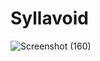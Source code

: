 # Syllavoid
![Screenshot (160)](https://user-images.githubusercontent.com/94849180/157838190-a5380a79-7a16-4916-9ba1-45d0a4126f9f.png)
